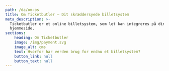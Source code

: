 ```yaml
---
path: /da/om-os
title: Om Ticketbutler – Dit skræddersyede billetsystem
meta_description: >-
  Ticketbutler er et online billetsystem, som let kan integreres på din egen
  hjemmeside. 
sections:
    heading: Om Ticketbutler
    image: /img/payment.svg
    image_alt: cms
    text: Hvorfor har verden brug for endnu et billetsystem?
    button_link: null
    button_text: null
---
```

